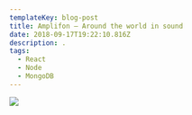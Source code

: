 ```yaml
---
templateKey: blog-post
title: Amplifon – Around the world in sound
date: 2018-09-17T19:22:10.816Z
description: .
tags:
  - React
  - Node
  - MongoDB
---
```

![](/img/amplifon-1-768x430.png)
